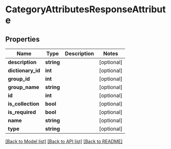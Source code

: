# CategoryAttributesResponseAttribute

## Properties
Name | Type | Description | Notes
------------ | ------------- | ------------- | -------------
**description** | **string** |  | [optional] 
**dictionary_id** | **int** |  | [optional] 
**group_id** | **int** |  | [optional] 
**group_name** | **string** |  | [optional] 
**id** | **int** |  | [optional] 
**is_collection** | **bool** |  | [optional] 
**is_required** | **bool** |  | [optional] 
**name** | **string** |  | [optional] 
**type** | **string** |  | [optional] 

[[Back to Model list]](../README.md#documentation-for-models) [[Back to API list]](../README.md#documentation-for-api-endpoints) [[Back to README]](../README.md)


